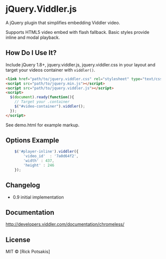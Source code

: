 # jQuery.Viddler.js
A jQuery plugin that simplifies embedding Viddler video.

Supports HTML5 video embed with flash fallback.  Basic styles provide inline and modal playback.

## How Do I Use It?
Include jQuery 1.8+, jquery.viddler.js, jquery.viddler.css in your layout and target your videos container with `viddler()`.

```html
<link href="path/to/jquery.viddler.css" rel="stylesheet" type="text/css">
<script src="path/to/jquery.min.js"></script>
<script src="path/to/jquery.viddler.js"></script>
<script>
  $(document).ready(function(){
    // Target your .container
    $("#video-container").viddler();
  });
</script>
```

See demo.html for example markup.


## Options Example

```javascript
	$('#player-inline').viddler({ 
		'video_id'  : '7a0d64f2',
		'width' : 437,
		'height' : 246
	});
```


## Changelog
* 0.9 initial implementation

## Documentation
http://developers.viddler.com/documentation/chromeless/

## License

MIT © [Rick Potsakis]
